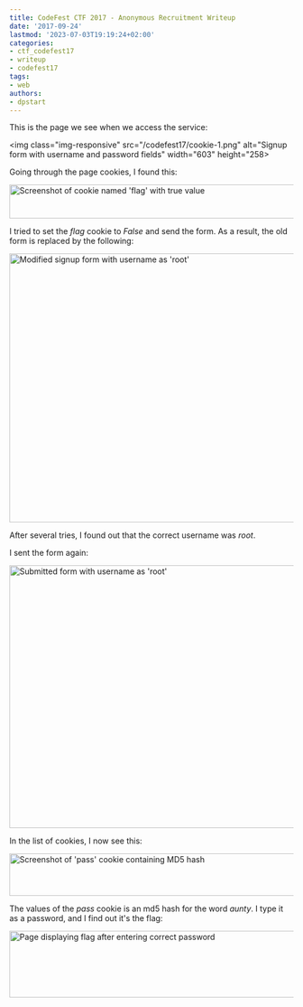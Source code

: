 ```yaml
---
title: CodeFest CTF 2017 - Anonymous Recruitment Writeup
date: '2017-09-24'
lastmod: '2023-07-03T19:19:24+02:00'
categories:
- ctf_codefest17
- writeup
- codefest17
tags:
- web
authors:
- dpstart
---
```


This is the page we see when we access the service:

<img class="img-responsive" src="/codefest17/cookie-1.png" alt="Signup form with username and password fields" width="603" height="258>

Going through the page cookies, I found this:

<img class="img-responsive" src="/codefest17/cookie-2.png" alt="Screenshot of cookie named 'flag' with true value" width="603" height="60">

I tried to set the *flag* cookie to *False* and send the form.
As a result, the old form is replaced by the following:

<img class="img-responsive" src="/codefest17/cookie-3.png" alt="Modified signup form with username as 'root'" width="603" height="476">

After several tries, I found out that the correct username was *root*.

I sent the form again:

<img class="img-responsive" src="/codefest17/cookie-6.png" alt="Submitted form with username as 'root'" width="603" height="465">


In the list of cookies, I now see this:

<img class="img-responsive" src="/codefest17/cookie-4.png" alt="Screenshot of 'pass' cookie containing MD5 hash" width="603" height="75">

The values of the *pass* cookie is an md5 hash for the word *aunty*.
I type it as a password, and I find out it's the flag:

<img class="img-responsive" src="/codefest17/cookie-5.png" alt="Page displaying flag after entering correct password" width="603" height="118">
